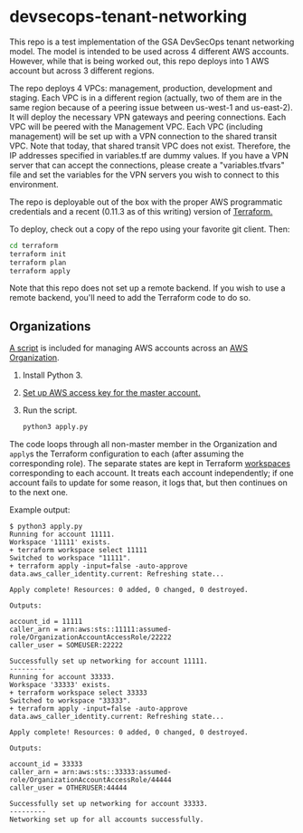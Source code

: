 # devsecops-tenant-networking

This repo is a test implementation of the GSA DevSecOps tenant networking model. The model is intended to be used across 4 different AWS accounts. However, while that is being worked out, this repo deploys into 1 AWS account but across 3 different regions.

The repo deploys 4 VPCs: management, production, development and staging. Each VPC is in a different region (actually, two of them are in the same region because of a peering issue between us-west-1 and us-east-2). It will deploy the necessary VPN gateways and peering connections. Each VPC will be peered with the Management VPC. Each VPC (including management) will be set up with a VPN connection to the shared transit VPC. Note that today, that shared transit VPC does not exist. Therefore, the IP addresses specified in variables.tf are dummy values. If you have a VPN server that can accept the connections, please create a "variables.tfvars" file and set the variables for the VPN servers you wish to connect to this environment.

The repo is deployable out of the box with the proper AWS programmatic credentials and a recent (0.11.3 as of this writing) version of [Terraform.](https://www.terraform.io)

To deploy, check out a copy of the repo using your favorite git client. Then:

```sh
cd terraform
terraform init
terraform plan
terraform apply
```

Note that this repo does not set up a remote backend. If you wish to use a remote backend, you'll need to add the Terraform code to do so.

## Organizations

[A script](apply.py) is included for managing AWS accounts across an [AWS Organization](https://aws.amazon.com/organizations/).

1. Install Python 3.
1. [Set up AWS access key for the master account.](https://boto3.readthedocs.io/en/latest/guide/configuration.html)
1. Run the script.

    ```sh
    python3 apply.py
    ```

The code loops through all non-master member in the Organization and `apply`s the Terraform configuration to each (after assuming the corresponding role). The separate states are kept in Terraform [workspaces](https://www.terraform.io/docs/state/workspaces.html) corresponding to each account. It treats each account independently; if one account fails to update for some reason, it logs that, but then continues on to the next one.

Example output:

```
$ python3 apply.py
Running for account 11111.
Workspace '11111' exists.
+ terraform workspace select 11111
Switched to workspace "11111".
+ terraform apply -input=false -auto-approve
data.aws_caller_identity.current: Refreshing state...

Apply complete! Resources: 0 added, 0 changed, 0 destroyed.

Outputs:

account_id = 11111
caller_arn = arn:aws:sts::11111:assumed-role/OrganizationAccountAccessRole/22222
caller_user = SOMEUSER:22222

Successfully set up networking for account 11111.
---------
Running for account 33333.
Workspace '33333' exists.
+ terraform workspace select 33333
Switched to workspace "33333".
+ terraform apply -input=false -auto-approve
data.aws_caller_identity.current: Refreshing state...

Apply complete! Resources: 0 added, 0 changed, 0 destroyed.

Outputs:

account_id = 33333
caller_arn = arn:aws:sts::33333:assumed-role/OrganizationAccountAccessRole/44444
caller_user = OTHERUSER:44444

Successfully set up networking for account 33333.
---------
Networking set up for all accounts successfully.
```
